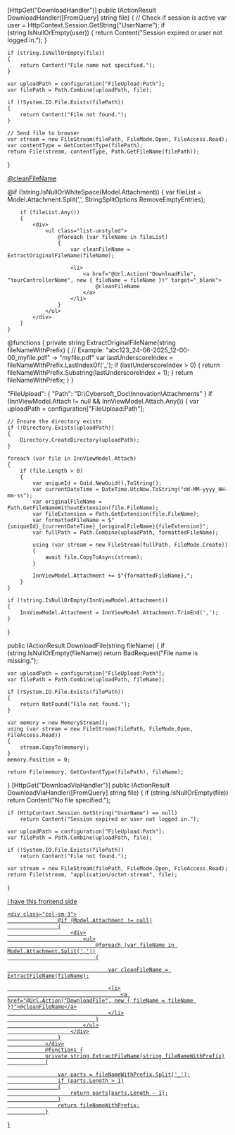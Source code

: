 [HttpGet("DownloadHandler")]
public IActionResult DownloadHandler([FromQuery] string file)
{
    // Check if session is active
    var user = HttpContext.Session.GetString("UserName");
    if (string.IsNullOrEmpty(user))
    {
        return Content("Session expired or user not logged in.");
    }

    if (string.IsNullOrEmpty(file))
    {
        return Content("File name not specified.");
    }

    var uploadPath = configuration["FileUpload:Path"];
    var filePath = Path.Combine(uploadPath, file);

    if (!System.IO.File.Exists(filePath))
    {
        return Content("File not found.");
    }

    // Send file to browser
    var stream = new FileStream(filePath, FileMode.Open, FileAccess.Read);
    var contentType = GetContentType(filePath);
    return File(stream, contentType, Path.GetFileName(filePath));
}

<a href="/DownloadHandler?file=@fileName" target="_blank">@cleanFileName</a>



<div class="col-sm-3">
    @if (!string.IsNullOrWhiteSpace(Model.Attachment))
    {
        var fileList = Model.Attachment.Split(',', StringSplitOptions.RemoveEmptyEntries);

        if (fileList.Any())
        {
            <div>
                <ul class="list-unstyled">
                    @foreach (var fileName in fileList)
                    {
                        var cleanFileName = ExtractOriginalFileName(fileName);

                        <li>
                            <a href="@Url.Action("DownloadFile", "YourControllerName", new { fileName = fileName })" target="_blank">
                                @cleanFileName
                            </a>
                        </li>
                    }
                </ul>
            </div>
        }
    }
</div>

@functions {
    private string ExtractOriginalFileName(string fileNameWithPrefix)
    {
        // Example: "abc123_24-06-2025_12-00-00_myfile.pdf" → "myfile.pdf"
        var lastUnderscoreIndex = fileNameWithPrefix.LastIndexOf('_');
        if (lastUnderscoreIndex > 0)
        {
            return fileNameWithPrefix.Substring(lastUnderscoreIndex + 1);
        }
        return fileNameWithPrefix;
    }
}

"FileUpload": {
  "Path": "D:\\Cybersoft_Doc\\Innovation\\Attachments"
}
if (InnViewModel.Attach != null && InnViewModel.Attach.Any())
{
	var uploadPath = configuration["FileUpload:Path"];

	// Ensure the directory exists
	if (!Directory.Exists(uploadPath))
	{
		Directory.CreateDirectory(uploadPath);
	}

	foreach (var file in InnViewModel.Attach)
	{
		if (file.Length > 0)
		{
			var uniqueId = Guid.NewGuid().ToString();
			var currentDateTime = DateTime.UtcNow.ToString("dd-MM-yyyy_HH-mm-ss");
			var originalFileName = Path.GetFileNameWithoutExtension(file.FileName);
			var fileExtension = Path.GetExtension(file.FileName);
			var formattedFileName = $"{uniqueId}_{currentDateTime}_{originalFileName}{fileExtension}";
			var fullPath = Path.Combine(uploadPath, formattedFileName);

			using (var stream = new FileStream(fullPath, FileMode.Create))
			{
				await file.CopyToAsync(stream);
			}

			InnViewModel.Attachment += $"{formattedFileName},";
		}
	}

	if (!string.IsNullOrEmpty(InnViewModel.Attachment))
	{
		InnViewModel.Attachment = InnViewModel.Attachment.TrimEnd(',');
	}
}

public IActionResult DownloadFile(string fileName)
{
	if (string.IsNullOrEmpty(fileName))
		return BadRequest("File name is missing.");

	var uploadPath = configuration["FileUpload:Path"];
	var filePath = Path.Combine(uploadPath, fileName);

	if (!System.IO.File.Exists(filePath))
	{
		return NotFound("File not found.");
	}

	var memory = new MemoryStream();
	using (var stream = new FileStream(filePath, FileMode.Open, FileAccess.Read))
	{
		stream.CopyTo(memory);
	}
	memory.Position = 0;

	return File(memory, GetContentType(filePath), fileName);
}
[HttpGet("DownloadViaHandler")]
public IActionResult DownloadViaHandler([FromQuery] string file)
{
	if (string.IsNullOrEmpty(file)) return Content("No file specified.");

	if (HttpContext.Session.GetString("UserName") == null)
		return Content("Session expired or user not logged in.");

	var uploadPath = configuration["FileUpload:Path"];
	var filePath = Path.Combine(uploadPath, file);

	if (!System.IO.File.Exists(filePath))
		return Content("File not found.");

	var stream = new FileStream(filePath, FileMode.Open, FileAccess.Read);
	return File(stream, "application/octet-stream", file);
}
<a href="/DownloadViaHandler?file=@fileName">





i have this frontend side 
			
	<div class="col-sm-3">
					@if (Model.Attachment != null)
					{
						<div>
							<ul>
								@foreach (var fileName in Model.Attachment.Split(','))
								{

									var cleanFileName = ExtractFileName(fileName);

									<li>
										<a href="@Url.Action("DownloadFile", new { fileName = fileName })">@cleanFileName</a>
									</li>
								}
							</ul>
						</div>
					}
				</div>
				@functions {
				private string ExtractFileName(string fileNameWithPrefix)
				{

					var parts = fileNameWithPrefix.Split('_');
					if (parts.Length > 1)
					{
						return parts[parts.Length - 1];
					}
					return fileNameWithPrefix;
				}
}
